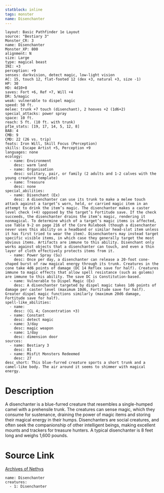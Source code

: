 ```yaml
---
statblock: inline
tags: monster
name: Disenchanter
---
```

```statblock
layout: Basic Pathfinder 1e Layout
source: "Bestiary 3"
Monster_CR: 3
name: Disenchanter
Monster_XP: 800
alignment: N
size: Large
type: magical beast
INI: +3
perception: +9
senses: darkvision, detect magic, low-light vision
AC: 15, touch 12, flat-footed 12 (dex +3, natural +3, size -1)
HP: 30
HD: 4d10+8
saves: Fort +6, Ref +7, Will +4
DR: 5/magic
weak: vulnerable to dispel magic
speed: 50 ft.
melee: trunk +7 touch (disenchant), 2 hooves +2 (1d6+2)
special_attacks: power spray
space: 10 ft.
reach: 5 ft. (10 ft. with trunk)
pf1e_stats: [19, 17, 14, 5, 12, 8]
BAB: 4
CMB: 9
CMD: 22 (26 vs. trip)
feats: Iron Will, Skill Focus (Perception)
skills: Escape Artist +5, Perception +9
languages: none
ecology:
  - name: Environment
    desc: warm land
  - name: Organisation
    desc: solitary, pair, or family (2 adults and 1-2 calves with the young creature template)
  - name: Treasure
    desc: none
special_abilities:
  - name: Disenchant (Ex)
    desc: A disenchanter can use its trunk to make a melee touch attack against a target’s worn, held, or carried magic item in an attempt to drink the item’s magic. The disenchanter makes a caster level check (+4) opposed by the target’s Fortitude save. If the check succeeds, the disenchanter drains the item’s magic, rendering it nonmagical. To determine which of a target’s magic items is affected, use Table 9-2 on page 216 of the Core Rulebook (though a disenchanter never uses this ability on a headband or similar head-slot item unless it has first tried to wear the item). Disenchanters may instead target specific visible items, in which case they generally target the most obvious items. Artifacts are immune to this ability. Disenchant only works against objects that a disenchanter can touch, and even a thin layer of cloth effectively protects items from it.
  - name: Power Spray (Su)
    desc: Once per day, a disenchanter can release a 20-foot cone-shaped burst of raw magical energy through its trunk. Creatures in the cone take 4d6 points of damage (DC 14 Reflex save for half). Creatures immune to magic effects that allow spell resistance (such as golems) are immune to this ability. The save DC is Constitution-based.
  - name: Vulnerable to Dispel Magic (Ex)
    desc: A disenchanter targeted by dispel magic takes 1d6 points of damage per caster level (maximum 10d6, Fortitude save for half). Greater dispel magic functions similarly (maximum 20d6 damage, Fortitude save for half).
spell-like_abilities:
  - name:
    desc: (CL 4; Concentration +3)
  - name: Constant
    desc: detect magic
  - name: 3/day
    desc: magic weapon
  - name: 1/day
    desc: dimension door
sources:
  - name: Bestiary 3
    desc: 81
  - name: Misfit Monsters Redeemed
    desc: 27
desc_short: This blue-furred creature sports a short trunk and a camel-like body. The air around it seems to shimmer with magical energy.
```
# Description
A disenchanter is a blue-furred creature that resembles a single-humped camel with a prehensile trunk. The creatures can sense magic, which they consume for sustenance, draining the power of magic items and storing their magical energy in their humps. Disenchanters are social creatures, and often seek the companionship of other intelligent beings, making excellent mounts and trackers for treasure hunters. A typical disenchanter is 8 feet long and weighs 1,600 pounds.
# Source Link
[Archives of Nethys](https://aonprd.com/MonsterDisplay.aspx?ItemName=Disenchanter)
```encounter-table
name: Disenchanter
creatures:
  - 1: Disenchanter
```
